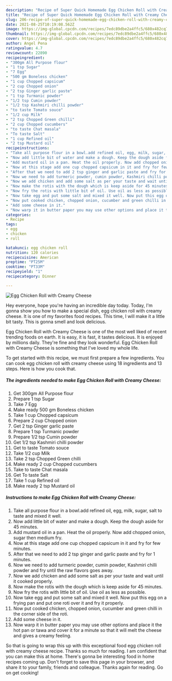 ```yaml
---
description: "Recipe of Super Quick Homemade Egg Chicken Roll with Creamy Cheese"
title: "Recipe of Super Quick Homemade Egg Chicken Roll with Creamy Cheese"
slug: 206-recipe-of-super-quick-homemade-egg-chicken-roll-with-creamy-cheese
date: 2021-08-25T10:19:08.562Z
image: https://img-global.cpcdn.com/recipes/7edc89dbe2a4ffc5/680x482cq70/egg-chicken-roll-with-creamy-cheese-recipe-main-photo.jpg
thumbnail: https://img-global.cpcdn.com/recipes/7edc89dbe2a4ffc5/680x482cq70/egg-chicken-roll-with-creamy-cheese-recipe-main-photo.jpg
cover: https://img-global.cpcdn.com/recipes/7edc89dbe2a4ffc5/680x482cq70/egg-chicken-roll-with-creamy-cheese-recipe-main-photo.jpg
author: Angel Pena
ratingvalue: 4.7
reviewcount: 22890
recipeingredient:
- "300gm All Purpose flour"
- "1 tsp Sugar"
- "7 Egg"
- "500 gm Boneless chicken"
- "1 cup Chopped capsicum"
- "2 cup Chopped onion"
- "2 tsp Ginger garlic paste"
- "1 tsp Turmanic powder"
- "1/2 tsp Cumin powder"
- "1/2 tsp Kashmiri chilli powder"
- "to taste Tomato souce"
- "1/2 cup Milk"
- "2 tsp Chopped Green chilli"
- "2 cup Chopped cucumbers"
- "to taste Chat masala"
- "To taste Salt"
- "1 cup Refined oil"
- "2 tsp Mustard oil"
recipeinstructions:
- "Take all purpose flour in a bowl.add refined oil, egg, milk, sugar, salt to taste and mixed it well."
- "Now add little bit of water and make a dough. Keep the dough aside for 45 minutes."
- "Add mustard oil in a pan. Heat the oil properly. Now add chopped onion, sugar then medium fry."
- "Now at this stage add one cup chopped capsicum in it and fry for few minutes."
- "After that we need to add 2 tsp ginger and garlic paste and fry for 1 minutes."
- "Now we need to add turmeric powder, cumin powder, Kashmiri chilli powder and fry until the raw flavors goes away."
- "Now we add chicken and add some salt as per your taste and wait until it cooked properly."
- "Now make the rotis with the dough which is keep aside for 45 minutes."
- "Now fry the rotis with little bit of oil. Use oil as less as possible."
- "Now take egg and put some salt and mixed it well. Now put this egg on a frying pan and put one roti over it and fry it properly."
- "Now put cooked chicken, chopped onion, cucumber and green chilli in the corner side of the roti."
- "Add some cheese in it."
- "Now warp it in butter paper you may use other options and place it the hot pan or tawa and cover it for a minute so that it will melt the cheese and gives a creamy feeling."
categories:
- Recipe
tags:
- egg
- chicken
- roll

katakunci: egg chicken roll 
nutrition: 120 calories
recipecuisine: American
preptime: "PT25M"
cooktime: "PT33M"
recipeyield: "1"
recipecategory: Dinner

---
```



![Egg Chicken Roll with Creamy Cheese](https://img-global.cpcdn.com/recipes/7edc89dbe2a4ffc5/680x482cq70/egg-chicken-roll-with-creamy-cheese-recipe-main-photo.jpg)

Hey everyone, hope you're having an incredible day today. Today, I'm gonna show you how to make a special dish, egg chicken roll with creamy cheese. It is one of my favorites food recipes. This time, I will make it a little bit tasty. This is gonna smell and look delicious.

Egg Chicken Roll with Creamy Cheese is one of the most well liked of recent trending foods on earth. It is easy, it is fast, it tastes delicious. It is enjoyed by millions daily. They're fine and they look wonderful. Egg Chicken Roll with Creamy Cheese is something that I've loved my whole life.




To get started with this recipe, we must first prepare a few ingredients. You can cook egg chicken roll with creamy cheese using 18 ingredients and 13 steps. Here is how you cook that.

<!--inarticleads1-->

##### The ingredients needed to make Egg Chicken Roll with Creamy Cheese:

1. Get 300gm All Purpose flour
1. Prepare 1 tsp Sugar
1. Take 7 Egg
1. Make ready 500 gm Boneless chicken
1. Take 1 cup Chopped capsicum
1. Prepare 2 cup Chopped onion
1. Get 2 tsp Ginger garlic paste
1. Prepare 1 tsp Turmanic powder
1. Prepare 1/2 tsp Cumin powder
1. Get 1/2 tsp Kashmiri chilli powder
1. Get to taste Tomato souce
1. Take 1/2 cup Milk
1. Take 2 tsp Chopped Green chilli
1. Make ready 2 cup Chopped cucumbers
1. Take to taste Chat masala
1. Get To taste Salt
1. Take 1 cup Refined oil
1. Make ready 2 tsp Mustard oil




<!--inarticleads2-->

##### Instructions to make Egg Chicken Roll with Creamy Cheese:

1. Take all purpose flour in a bowl.add refined oil, egg, milk, sugar, salt to taste and mixed it well.
1. Now add little bit of water and make a dough. Keep the dough aside for 45 minutes.
1. Add mustard oil in a pan. Heat the oil properly. Now add chopped onion, sugar then medium fry.
1. Now at this stage add one cup chopped capsicum in it and fry for few minutes.
1. After that we need to add 2 tsp ginger and garlic paste and fry for 1 minutes.
1. Now we need to add turmeric powder, cumin powder, Kashmiri chilli powder and fry until the raw flavors goes away.
1. Now we add chicken and add some salt as per your taste and wait until it cooked properly.
1. Now make the rotis with the dough which is keep aside for 45 minutes.
1. Now fry the rotis with little bit of oil. Use oil as less as possible.
1. Now take egg and put some salt and mixed it well. Now put this egg on a frying pan and put one roti over it and fry it properly.
1. Now put cooked chicken, chopped onion, cucumber and green chilli in the corner side of the roti.
1. Add some cheese in it.
1. Now warp it in butter paper you may use other options and place it the hot pan or tawa and cover it for a minute so that it will melt the cheese and gives a creamy feeling.




So that is going to wrap this up with this exceptional food egg chicken roll with creamy cheese recipe. Thanks so much for reading. I am confident that you can make this at home. There's gonna be interesting food in home recipes coming up. Don't forget to save this page in your browser, and share it to your family, friends and colleague. Thanks again for reading. Go on get cooking!

